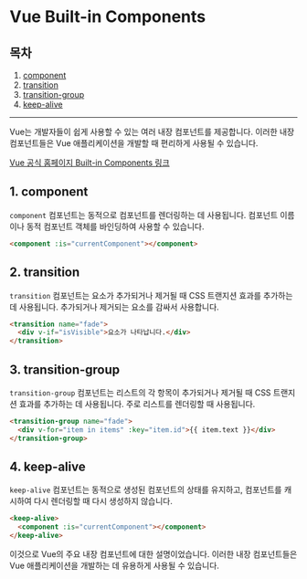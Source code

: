 # Vue Built-in Components

## 목차

1. [component](#component)
2. [transition](#transition)
3. [transition-group](#transition-group)
4. [keep-alive](#keep-alive)

---

Vue는 개발자들이 쉽게 사용할 수 있는 여러 내장 컴포넌트를 제공합니다. 이러한 내장 컴포넌트들은 Vue 애플리케이션을 개발할 때 편리하게 사용될 수 있습니다.

[Vue 공식 홈페이지 Built-in Components 링크](https://vuejs.org/api/built-in-components.html)

## 1. component

`component` 컴포넌트는 동적으로 컴포넌트를 렌더링하는 데 사용됩니다. 컴포넌트 이름이나 동적 컴포넌트 객체를 바인딩하여 사용할 수 있습니다.

```html
<component :is="currentComponent"></component>
```

## 2. transition

`transition` 컴포넌트는 요소가 추가되거나 제거될 때 CSS 트랜지션 효과를 추가하는 데 사용됩니다. 추가되거나 제거되는 요소를 감싸서 사용합니다.

```html
<transition name="fade">
  <div v-if="isVisible">요소가 나타납니다.</div>
</transition>
```

## 3. transition-group

`transition-group` 컴포넌트는 리스트의 각 항목이 추가되거나 제거될 때 CSS 트랜지션 효과를 추가하는 데 사용됩니다. 주로 리스트를 렌더링할 때 사용됩니다.

```html
<transition-group name="fade">
  <div v-for="item in items" :key="item.id">{{ item.text }}</div>
</transition-group>
```

## 4. keep-alive

`keep-alive` 컴포넌트는 동적으로 생성된 컴포넌트의 상태를 유지하고, 컴포넌트를 캐시하여 다시 렌더링할 때 다시 생성하지 않습니다.

```html
<keep-alive>
  <component :is="currentComponent"></component>
</keep-alive>
```

이것으로 Vue의 주요 내장 컴포넌트에 대한 설명이었습니다. 이러한 내장 컴포넌트들은 Vue 애플리케이션을 개발하는 데 유용하게 사용될 수 있습니다.